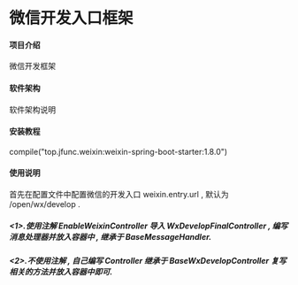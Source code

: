 # 微信开发入口框架

#### 项目介绍
微信开发框架

#### 软件架构
软件架构说明


#### 安装教程

compile("top.jfunc.weixin:weixin-spring-boot-starter:1.8.0")

#### 使用说明

首先在配置文件中配置微信的开发入口 weixin.entry.url , 默认为 /open/wx/develop .
##### <1>.使用注解 EnableWeixinController 导入 WxDevelopFinalController , 编写消息处理器并放入容器中 , 继承于 BaseMessageHandler.
##### <2>.不使用注解 , 自己编写 Controller 继承于 BaseWxDevelopController 复写相关的方法并放入容器中即可.
